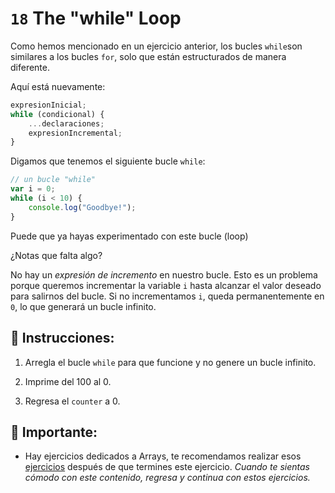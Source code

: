 # `18` The "while" Loop

Como hemos mencionado en un ejercicio anterior, los bucles `while`son similares a los bucles `for`, solo que están estructurados de manera diferente.

Aquí está nuevamente:

```js
expresionInicial;
while (condicional) {
    ...declaraciones;
    expresionIncremental;
}
```
Digamos que tenemos el siguiente bucle `while`:

```js
// un bucle "while" 
var i = 0;
while (i < 10) {
    console.log("Goodbye!");
}
```

Puede que ya hayas experimentado con este bucle (loop) 

¿Notas que falta algo? 

No hay un *expresión de incremento* en nuestro bucle. Esto es un problema porque queremos incrementar la variable `i` hasta alcanzar el valor deseado para salirnos del bucle. Si no incrementamos `i`, queda permanentemente en `0`, lo que generará un bucle infinito. 

## 📝 Instrucciones:

1. Arregla el bucle `while` para que funcione y no genere un bucle infinito.

2. Imprime del 100 al 0. 

3. Regresa el `counter` a 0.

## 🔎 Importante: 

+ Hay ejercicios dedicados a Arrays, te recomendamos  realizar esos [ejercicios](https://gitpod.io/#https://github.com/4GeeksAcademy/javascript-arrays-exercises-tutorial) después de que termines este ejercicio.  *Cuando te sientas cómodo con este contenido, regresa y continua con estos ejercicios.*

